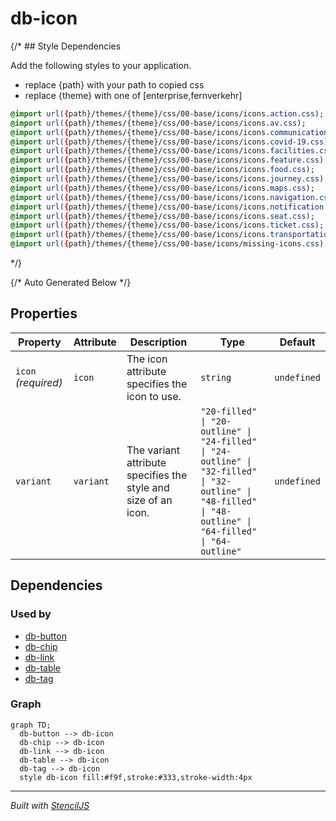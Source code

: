 # db-icon

{/* ## Style Dependencies

Add the following styles to your application.

- replace {path} with your path to copied css
- replace {theme} with one of [enterprise,fernverkehr]

```css
@import url({path}/themes/{theme}/css/00-base/icons/icons.action.css);
@import url({path}/themes/{theme}/css/00-base/icons/icons.av.css);
@import url({path}/themes/{theme}/css/00-base/icons/icons.communication.css);
@import url({path}/themes/{theme}/css/00-base/icons/icons.covid-19.css);
@import url({path}/themes/{theme}/css/00-base/icons/icons.facilities.css);
@import url({path}/themes/{theme}/css/00-base/icons/icons.feature.css);
@import url({path}/themes/{theme}/css/00-base/icons/icons.food.css);
@import url({path}/themes/{theme}/css/00-base/icons/icons.journey.css);
@import url({path}/themes/{theme}/css/00-base/icons/icons.maps.css);
@import url({path}/themes/{theme}/css/00-base/icons/icons.navigation.css);
@import url({path}/themes/{theme}/css/00-base/icons/icons.notification.css);
@import url({path}/themes/{theme}/css/00-base/icons/icons.seat.css);
@import url({path}/themes/{theme}/css/00-base/icons/icons.ticket.css);
@import url({path}/themes/{theme}/css/00-base/icons/icons.transportation.css);
@import url({path}/themes/{theme}/css/00-base/icons/missing-icons.css);
```
*/}

{/* Auto Generated Below */}


## Properties

| Property            | Attribute | Description                                                    | Type                                                                                                                                                      | Default     |
| ------------------- | --------- | -------------------------------------------------------------- | --------------------------------------------------------------------------------------------------------------------------------------------------------- | ----------- |
| `icon` _(required)_ | `icon`    | The icon attribute specifies the icon to use.                  | `string`                                                                                                                                                  | `undefined` |
| `variant`           | `variant` | The variant attribute specifies the style and size of an icon. | `"20-filled" \| "20-outline" \| "24-filled" \| "24-outline" \| "32-filled" \| "32-outline" \| "48-filled" \| "48-outline" \| "64-filled" \| "64-outline"` | `undefined` |


## Dependencies

### Used by

 - [db-button](../db-button)
 - [db-chip](../db-chip)
 - [db-link](../db-link)
 - [db-table](../db-table)
 - [db-tag](../db-tag)

### Graph
```mermaid
graph TD;
  db-button --> db-icon
  db-chip --> db-icon
  db-link --> db-icon
  db-table --> db-icon
  db-tag --> db-icon
  style db-icon fill:#f9f,stroke:#333,stroke-width:4px
```

----------------------------------------------

*Built with [StencilJS](https://stenciljs.com/)*
